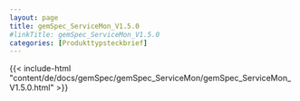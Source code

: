 ```yaml
---
layout: page
title: gemSpec_ServiceMon_V1.5.0
#linkTitle: gemSpec_ServiceMon_V1.5.0
categories: [Produkttypsteckbrief]
---
```

{{< include-html "content/de/docs/gemSpec/gemSpec_ServiceMon/gemSpec_ServiceMon_V1.5.0.html" >}}